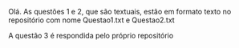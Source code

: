 Olá.
As questões 1 e 2, que são textuais, estão em formato texto no repositório com nome Questao1.txt e Questao2.txt

A questão 3 é respondida pelo próprio repositório
